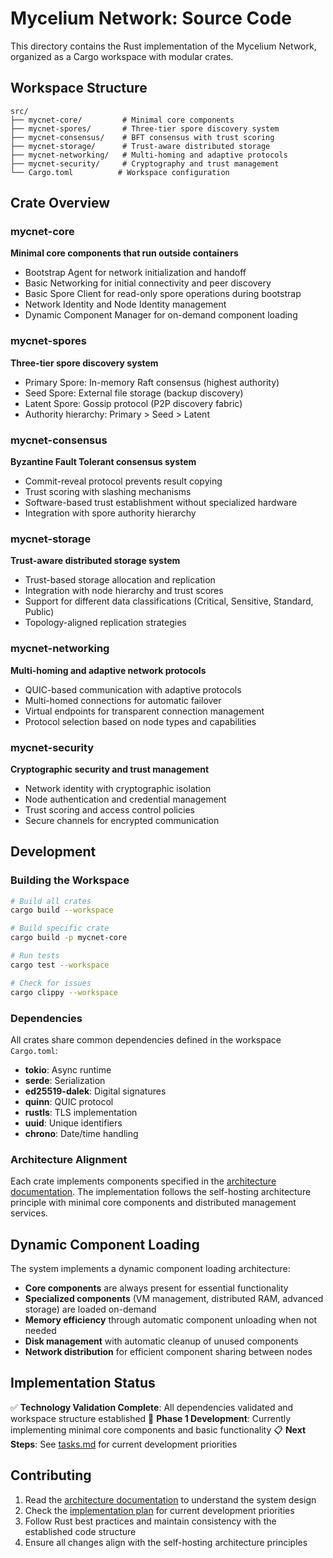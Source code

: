 # Mycelium Network: Source Code

This directory contains the Rust implementation of the Mycelium Network, organized as a Cargo workspace with modular crates.

## Workspace Structure

```
src/
├── mycnet-core/         # Minimal core components
├── mycnet-spores/       # Three-tier spore discovery system
├── mycnet-consensus/    # BFT consensus with trust scoring
├── mycnet-storage/      # Trust-aware distributed storage
├── mycnet-networking/   # Multi-homing and adaptive protocols
├── mycnet-security/     # Cryptography and trust management
└── Cargo.toml          # Workspace configuration
```

## Crate Overview

### mycnet-core
**Minimal core components that run outside containers**
- Bootstrap Agent for network initialization and handoff
- Basic Networking for initial connectivity and peer discovery
- Basic Spore Client for read-only spore operations during bootstrap
- Network Identity and Node Identity management
- Dynamic Component Manager for on-demand component loading

### mycnet-spores
**Three-tier spore discovery system**
- Primary Spore: In-memory Raft consensus (highest authority)
- Seed Spore: External file storage (backup discovery)
- Latent Spore: Gossip protocol (P2P discovery fabric)
- Authority hierarchy: Primary > Seed > Latent

### mycnet-consensus
**Byzantine Fault Tolerant consensus system**
- Commit-reveal protocol prevents result copying
- Trust scoring with slashing mechanisms
- Software-based trust establishment without specialized hardware
- Integration with spore authority hierarchy

### mycnet-storage
**Trust-aware distributed storage system**
- Trust-based storage allocation and replication
- Integration with node hierarchy and trust scores
- Support for different data classifications (Critical, Sensitive, Standard, Public)
- Topology-aligned replication strategies

### mycnet-networking
**Multi-homing and adaptive network protocols**
- QUIC-based communication with adaptive protocols
- Multi-homed connections for automatic failover
- Virtual endpoints for transparent connection management
- Protocol selection based on node types and capabilities

### mycnet-security
**Cryptographic security and trust management**
- Network identity with cryptographic isolation
- Node authentication and credential management
- Trust scoring and access control policies
- Secure channels for encrypted communication

## Development

### Building the Workspace
```bash
# Build all crates
cargo build --workspace

# Build specific crate
cargo build -p mycnet-core

# Run tests
cargo test --workspace

# Check for issues
cargo clippy --workspace
```

### Dependencies
All crates share common dependencies defined in the workspace `Cargo.toml`:
- **tokio**: Async runtime
- **serde**: Serialization
- **ed25519-dalek**: Digital signatures
- **quinn**: QUIC protocol
- **rustls**: TLS implementation
- **uuid**: Unique identifiers
- **chrono**: Date/time handling

### Architecture Alignment
Each crate implements components specified in the [architecture documentation](../.kiro/specs/digital-mycelium-network/architecture/). The implementation follows the self-hosting architecture principle with minimal core components and distributed management services.

## Dynamic Component Loading
The system implements a dynamic component loading architecture:
- **Core components** are always present for essential functionality
- **Specialized components** (VM management, distributed RAM, advanced storage) are loaded on-demand
- **Memory efficiency** through automatic component unloading when not needed
- **Disk management** with automatic cleanup of unused components
- **Network distribution** for efficient component sharing between nodes

## Implementation Status

✅ **Technology Validation Complete**: All dependencies validated and workspace structure established
🚧 **Phase 1 Development**: Currently implementing minimal core components and basic functionality
📋 **Next Steps**: See [tasks.md](../.kiro/specs/mycelium-net/tasks.md) for current development priorities

## Contributing

1. Read the [architecture documentation](../.kiro/specs/mycelium-net/architecture/) to understand the system design
2. Check the [implementation plan](../.kiro/specs/mycelium-net/tasks.md) for current development priorities
3. Follow Rust best practices and maintain consistency with the established code structure
4. Ensure all changes align with the self-hosting architecture principles
